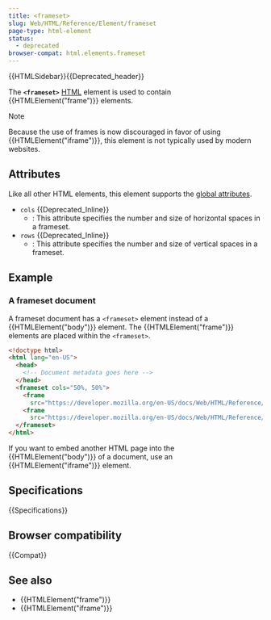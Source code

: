 ```yaml
---
title: <frameset>
slug: Web/HTML/Reference/Element/frameset
page-type: html-element
status:
  - deprecated
browser-compat: html.elements.frameset
---
```


{{HTMLSidebar}}{{Deprecated_header}}

The **`<frameset>`** [HTML](/en-US/docs/Web/HTML) element is used to contain {{HTMLElement("frame")}} elements.

> [!NOTE]
> Because the use of frames is now discouraged in favor of using {{HTMLElement("iframe")}}, this element is not typically used by modern websites.

## Attributes

Like all other HTML elements, this element supports the [global attributes](/en-US/docs/Web/HTML/Global_attributes).

- `cols` {{Deprecated_Inline}}
  - : This attribute specifies the number and size of horizontal spaces in a frameset.
- `rows` {{Deprecated_Inline}}
  - : This attribute specifies the number and size of vertical spaces in a frameset.

## Example

### A frameset document

A frameset document has a `<frameset>` element instead of a {{HTMLElement("body")}} element. The {{HTMLElement("frame")}} elements are placed within the `<frameset>`.

```html
<!doctype html>
<html lang="en-US">
  <head>
    <!-- Document metadata goes here -->
  </head>
  <frameset cols="50%, 50%">
    <frame
      src="https://developer.mozilla.org/en-US/docs/Web/HTML/Reference/Element/iframe" />
    <frame
      src="https://developer.mozilla.org/en-US/docs/Web/HTML/Reference/Element/frame" />
  </frameset>
</html>
```

If you want to embed another HTML page into the {{HTMLElement("body")}} of a document, use an {{HTMLElement("iframe")}} element.

## Specifications

{{Specifications}}

## Browser compatibility

{{Compat}}

## See also

- {{HTMLElement("frame")}}
- {{HTMLElement("iframe")}}

